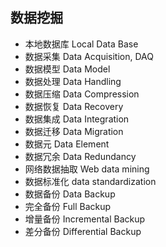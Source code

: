 ## 数据挖掘

* 本地数据库 Local Data Base
* 数据采集 Data Acquisition, DAQ
* 数据模型 Data Model
* 数据处理 Data Handling
* 数据压缩 Data Compression
* 数据恢复 Data Recovery
* 数据集成 Data Integration
* 数据迁移 Data Migration
* 数据元 Data Element
* 数据冗余 Data Redundancy
* 网络数据抽取 Web data mining
* 数据标准化 data standardization
* 数据备份 Data Backup
* 完全备份 Full Backup
* 增量备份 Incremental Backup
* 差分备份 Differential Backup